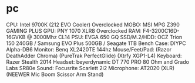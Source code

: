 # pc
CPU: Intel 9700K (212 EVO Cooler) Overclocked 
MOBO: MSI MPG Z390 GAMING PLUS
GPU: PNY 1070 XLR8 Overclocked
RAM: F4-3200C16D-16GVKB @ 3000Mhz CL14
PSU: EVGA 650 GQ
SSD/M.2/HDD: OCZ Trion 150 240GB / Samsung EVO Plus 500GB / Seagate 1TB
Bench Case: DIYPC Alpha-DB6
Monitor: Benq XL2420TE 144hz
Mouse/Feet/Pad: (Razor DeathAdder Chroma) (PureTrak PerfectGlide) (Xtrfy XGP1-L4)
Keyboard: Razer Stealth 2014
Headset: beyerdynamic DT 770 PRO 80 Ohm and Grado Labs SR80e
Sound: Focusrite Scarlett 2i2
Microphone: AT2020 (XLR) (NEEWER Mic Boom Scissor Arm Stand)
